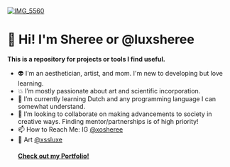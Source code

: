 <a href="https://luxsheree.github.io">![IMG_5560](https://github.com/luxsheree/luxsheree/assets/147013007/fa5ffe7b-df18-42f1-92db-3be5230f55bb)</a>

<h1>👋 Hi! I'm Sheree or @luxsheree</h1>

<b>This is a repository for projects or tools I find useful.</b> 

- 👽 I'm an aesthetician, artist, and mom. I'm new to developing but love learning.  
- 💥 I’m mostly passionate about art and scientific incorporation.  
- 🔮 I’m currently learning Dutch and any programming language I can somewhat understand.
- 💞️ I’m looking to collaborate on making advancements to society in creative ways. Finding mentor/partnerships is of high priority!     
- 📫 How to Reach Me: IG <a href="https://www.instagram.com/xosheree">@xosheree</a>
- 🎨 Art <a href="https://www.instagram.com/xssluxe">@xssluxe</a>
   <h4> <a href="https://luxsheree.github.io">Check out my Portfolio!</a></h4>    

<!---
luxsheree/luxsheree is a ✨ special ✨ repository because its `README.md` (this file) appears on your GitHub profile.
You can click the Preview link to take a look at your changes.
--->
